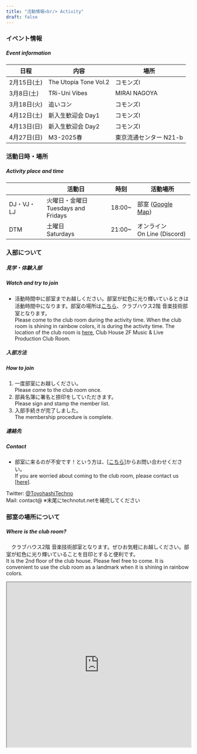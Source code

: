 ```yaml
---
title: "活動情報<br/> Activity"
draft: false
---
```


### イベント情報
##### Event information
| 日程 | 内容 | 場所 |
| ---- | --- | -- |
| 2月15日(土) | The Utopia Tone Vol.2 | コモンズⅠ |
| 3月8日(土) | TRi-Uni Vibes | MIRAI NAGOYA |
| 3月18日(火) | 追いコン | コモンズⅠ |
| 4月12日(土) | 新入生歓迎会 Day1 | コモンズⅠ |
| 4月13日(日) | 新入生歓迎会 Day2 | コモンズⅠ |
| 4月27日(日) | M3-2025春 | 東京流通センター N21-b |

### 活動日時・場所
##### Activity place and time
|   | 活動日 | 時刻 | 活動場所 |
| --- | --- | --- | --- |
| DJ・VJ・LJ | 火曜日・金曜日<br/> Tuesdays and Fridays | 18:00~ | 部室 ([Google Map](https://goo.gl/maps/pUKCNobbwnuHhd5G7)) |
| DTM | 土曜日<br/>Saturdays | 21:00~ | オンライン<br/>On Line (Discord) |

### 入部について
##### 見学・体験入部
##### Watch and try to join
- 活動時間中に部室までお越しください。部室が虹色に光り輝いているときは活動時間中になります。部室の場所は[こちら](https://goo.gl/maps/pUKCNobbwnuHhd5G7)、クラブハウス2階 音楽技術部室となります。<br/> Please come to the club room during the activity time. When the club room is shining in rainbow colors, it is during the activity time. The location of the club room is [here](https://goo.gl/maps/pUKCNobbwnuHhd5G7), Club House 2F Music & Live Production Club Room.
##### 入部方法
##### How to join
1. 一度部室にお越しください。<br/> Please come to the club room once.
2. 部員名簿に署名と捺印をしていただきます。<br/> Please sign and stamp the member list.
3. 入部手続きが完了しました。<br/> The membership procedure is complete.

##### 連絡先
##### Contact
- 部室に来るのが不安です！という方は、[[こちら](/contact)]からお問い合わせください。<br/> If you are worried about coming to the club room, please contact us [[here](/contact)].

 Twitter: [@ToyohashiTechno](https://twitter.com/ToyohashiTechno)  
 Mail: contact@ ※末尾にtechnotut.netを補完してください  

### 部室の場所について
##### Where is the club room?
　クラブハウス2階 音楽技術部室となります。ぜひお気軽にお越しください。部室が虹色に光り輝いていることを目印とすると便利です。  
It is the 2nd floor of the club house. Please feel free to come. It is convenient to use the club room as a landmark when it is shining in rainbow colors.
<dl>
<iframe src="https://www.google.com/maps/embed?pb=!1m17!1m12!1m3!1d3280.163613237997!2d137.406626!3d34.701053!2m3!1f0!2f0!3f0!3m2!1i1024!2i768!4f13.1!3m2!1m1!2zMzTCsDQyJzAzLjgiTiAxMzfCsDI0JzIzLjkiRQ!5e0!3m2!1sja!2sjp!4v1678476006193!5m2!1sja!2sjp" width="100%" height="450" loading="lazy" referrerpolicy="no-referrer-when-downgrade"></iframe>
</dl>